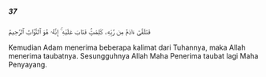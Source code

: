 ##### 37

<span class="ayah">فَتَلَقَّىٰٓ ءَادَمُ مِن رَّبِّهِۦ كَلِمَٰتٍۢ فَتَابَ عَلَيْهِ ۚ إِنَّهُۥ هُوَ ٱلتَّوَّابُ ٱلرَّحِيمُ</span>

<span class="ayah_translation">Kemudian Adam menerima beberapa kalimat dari Tuhannya, maka Allah menerima taubatnya. Sesungguhnya Allah Maha Penerima taubat lagi Maha Penyayang.</span>
